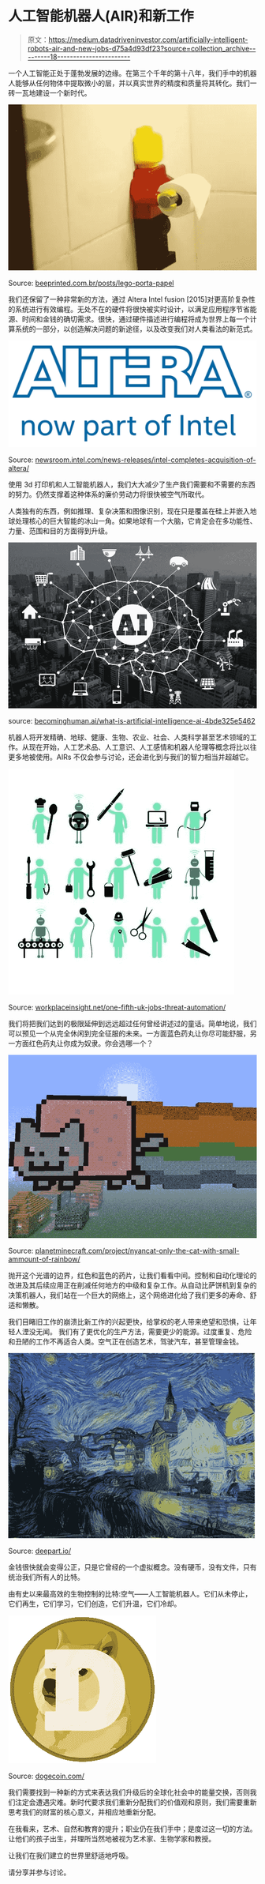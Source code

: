 # 人工智能机器人(AIR)和新工作

> 原文：<https://medium.datadriveninvestor.com/artificially-intelligent-robots-air-and-new-jobs-d75a4d93df23?source=collection_archive---------18----------------------->

一个人工智能正处于蓬勃发展的边缘。在第三个千年的第十八年，我们手中的机器人能够从任何物体中提取微小的层，并以真实世界的精度和质量将其转化。我们一砖一瓦地建设一个新时代。

![](img/853d7e5375c3020b753be029e6dd02fd.png)

Source: [beeprinted.com.br/posts/lego-porta-papel](https://beeprinted.com.br/posts/lego-porta-papel)

我们还保留了一种非常新的方法，通过 Altera Intel fusion [2015]对更高阶复杂性的系统进行有效编程。无处不在的硬件将很快被实时设计，以满足应用程序节省能源、时间和金钱的确切需求。很快，通过硬件描述进行编程将成为世界上每一个计算系统的一部分，以创造解决问题的新途径，以及改变我们对人类看法的新范式。

![](img/590a2665d45d0771deba6a4ac44db3e0.png)

Source: [newsroom.intel.com/news-releases/intel-completes-acquisition-of-altera/](https://newsroom.intel.com/news-releases/intel-completes-acquisition-of-altera/)

使用 3d 打印机和人工智能机器人，我们大大减少了生产我们需要和不需要的东西的努力。仍然支撑着这种体系的廉价劳动力将很快被空气所取代。

人类独有的东西，例如推理、复杂决策和图像识别，现在只是覆盖在硅上并嵌入地球处理核心的巨大智能的冰山一角。如果地球有一个大脑，它肯定会在多功能性、力量、范围和目的方面得到升级。

![](img/0ed480959c844f2c307a1d1f7e8aba14.png)

source: [becominghuman.ai/what-is-artificial-intelligence-ai-4bde325e5462](https://becominghuman.ai/what-is-artificial-intelligence-ai-4bde325e5462)

机器人将开发精确、地球、健康、生物、农业、社会、人类科学甚至艺术领域的工作。从现在开始，人工艺术品、人工意识、人工感情和机器人伦理等概念将比以往更多地被使用。AIRs 不仅会参与讨论，还会进化到与我们的智力相当并超越它。

![](img/78169014d07340e69130125df725cd63.png)

Source: [workplaceinsight.net/one-fifth-uk-jobs-threat-automation/](http://workplaceinsight.net/one-fifth-uk-jobs-threat-automation/)

我们将把我们达到的极限延伸到远远超过任何曾经讲述过的童话。简单地说，我们可以预见一个从完全休闲到完全征服的未来。一方面蓝色药丸让你尽可能舒服，另一方面红色药丸让你成为奴隶。你会选哪一个？

![](img/ec91b1177b6de9538a402774fb77a475.png)

Source: [planetminecraft.com/project/nyancat-only-the-cat-with-small-ammount-of-rainbow/](https://www.planetminecraft.com/project/nyancat-only-the-cat-with-small-ammount-of-rainbow/)

抛开这个光谱的边界，红色和蓝色的药片，让我们看看中间。控制和自动化理论的改进及其后续应用正在削减任何地方的中级和复杂工作。从自动比萨饼机到复杂的决策机器人，我们站在一个巨大的网络上，这个网络进化给了我们更多的寿命、舒适和懒散。

我们目睹旧工作的崩溃比新工作的兴起更快，给掌权的老人带来绝望和恐惧，让年轻人湮没无闻。
我们有了更优化的生产方法，需要更少的能源。过度重复、危险和丑陋的工作不再适合人类。空气正在创造艺术，驾驶汽车，甚至管理金钱。

![](img/c3f4c085298c633324a355442ea9c182.png)

Source: [deepart.io/](https://deepart.io/)

金钱很快就会变得公正，只是它曾经的一个虚拟概念。没有硬币，没有文件，只有统治我们所有人的比特。

由有史以来最高效的生物控制的比特:空气——人工智能机器人。它们从未停止，它们再生，它们学习，它们创造，它们升温，它们冷却。

![](img/9ac61b0537ff247900a4ad3c401e222f.png)

Source: [dogecoin.com/](https://dogecoin.com/)

我们需要找到一种新的方式来表达我们升级后的全球化社会中的能量交换，否则我们注定会遭遇灾难。新时代要求我们重新分配我们的价值观和原则，我们需要重新思考我们的财富的核心意义，并相应地重新分配。

在我看来，艺术、自然和教育的提升；职业仍在我们手中；是度过这一切的方法。让他们的孩子出生，并理所当然地被视为艺术家、生物学家和教授。

让我们在我们建立的世界里舒适地呼吸。

请分享并参与讨论。